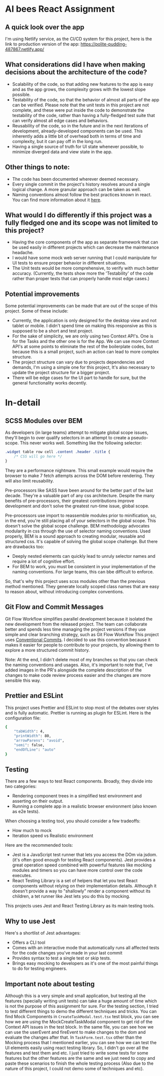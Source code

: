# AI bees React Assignment

## A quick look over the app

I'm using Netlify service, as the CI/CD system for this project, here is the link to production version of the app: https://polite-pudding-487867.netlify.app/

## What considerations did I have when making decisions about the architecture of the code?

-   Scalability of the code, so that adding new features to the app is easy and as the app grows, the complexity grows with the lowest slope possible.
-   Testability of the code, so that the behavior of almost all parts of the app can be verified. Please note that the unit tests in this project are not complete, and these were put inside the code to demonstrate the testability of the code, rather than having a fully-fledged test suite that can verify almost all edge cases and behaviors.
-   Reusability of the code, so in the future and in the next iterations of development, already-developed components can be used. This inherently adds a little bit of overhead both in terms of time and complexity, but it can pay off in the long run.
-   Having a single source of truth for UI state whenever possible, to minimize diverged data and view state in the app.

## Other things to note:

-   The code has been documented wherever deemed necessary.
-   Every single commit in the project's history resolves around a single logical change. A more granular approach can be taken as well.
-   Naming conventions almost follow the best practices known in react. You can find more information about it [here](https://www.upbeatcode.com/react/react-naming-conventions/).

## What would I do differently if this project was a fully fledged one and its scope was not limited to this project?

-   Having the core components of the app as separate framework that can be used easily in different projects which can decrease the maintenance headache.
-   I would have some mock web server running that I could manipulate for UI tests to ensure proper behavior in different situations.
-   The Unit tests would be more comprehensive, to verify with much better accuracy. (Currently, the tests show more the 'Testability' of the code rather than proper tests that can properly handle most edge cases.)

## Potential improvements

Some potential improvements can be made that are out of the scope of this project. Some of these include:

-   Currently, the application is only designed for the desktop view and not tablet or mobile. I didn't spend time on making this responsive as this is supposed to be a short and test project.
-   For the sake of simplicity, we are only using two Context API's. One is for the Tasks and the other one is for the App. We can use more Context API's at some points to eliminate the rest of the boilerplate codes, but because this is a small project, such an action can lead to more complex structure.
-   The project structure can vary due to projects dependencies and demands, I'm using a simple one for this project, It's also necessary to update the project structure for a bigger project.
-   There will be edge cases for the UI part to handle for sure, but the general functionality works decently.

# In-detail

## SCSS Modules over BEM

As developers (in large teams) attempt to mitigate global scope issues, they'll begin to over qualify selectors in an attempt to create a pseudo-scope. This never works well. Something like the following selector:

```css
.widget table row cell .content .header .title {
    /* CSS will go here */
}
```

They are a performance nightmare. This small example would require the browser to make 7 fetch attempts across the DOM before rendering. They will also limit reusability.

Pre-processors like SASS have been around for the better part of the last decade. They're a valuable part of any css architecture. Despite the many benefits of pre-processors, their greatest contributions improve development and don't solve the greatest run-time issue, global scope.

Pre-processors use import to reassemble modules prior to minification, so, in the end, you're still placing all of your selectors in the global scope. This doesn't solve the global scope challenge. BEM methodology advocates modularity in css through the use of selector naming conventions.
Used properly, BEM is a sound approach to creating modular, reusable and structured css. It's capable of solving the global scope challenge. But there are drawbacks too:

-   Deeply nested elements can quickly lead to unruly selector names and require a lot of cognitive effort.
-   For BEM to work, you must be consistent in your implementation of the naming conventions. For large teams, this can bbe difficult to enforce.

So, that's why this project uses scss modules other than the previous method mentioned. They generate locally scoped class names that are easy to reason about, without introducing complex conventions.

## Git Flow and Commit Messages

Git Flow Workflow simplifies parallel development because it isolated the new development from the released project. The team can collaborate better and spends less time managing the project versions if they use simple and clear branching strategy, such as Git Flow Workflow
This project uses [Conventional Commits](https://www.conventionalcommits.org/en/v1.0.0/). I decided to use this convention because it makes it easier for people to contribute to your projects, by allowing them to explore a more structured commit history.

Note: At the end, I didn't delete most of my branches so that you can check the naming conventions and usages. Also, it's important to note that, I've added images in the PR's alongside the complete description of the changes to make code review process easier and the changes are more sensible this way.

## Prettier and ESLint

This project uses Prettier and ESLint to stop most of the debates over styles and is fully automatic. Prettier is running as plugin for ESLint. Here is the configuration file:

```bash
{
    "tabWidth": 4,
    "printWidth": 80,
    "arrowParens": "avoid",
    "semi": false,
    "endOfLine": "auto"
}
```

## Testing

There are a few ways to test React components. Broadly, they divide into two categories:

-   Rendering component trees in a simplified test environment and asserting on their output.
-   Running a complete app in a realistic browser environment (also known as e2e tests).

When choosing a testing tool, you should consider a few tradeoffs:

-   How much to mock
-   Iteration speed vs Realistic environment

Here are the recommended tools:

-   Jest is a JavaScript test runner that lets you access the DOm via jsdom. (it's often good enough for testing React components). Jest provides a great operation speed combined with powerful features like mocking modules and timers so you can have more control over the code executes.
-   React Testing Library is a set of helpers that let you test React components without relying on their implementation details.
    Although it doesn't provide a way to "shallowly" render a component without its children, a tet runner like Jest lets you do this by mocking.

This projects uses Jest and React Testing Library as its main testing tools.

## Why to use Jest

Here's a shortlist of Jest advantages:

-   Offers a CLI tool
-   Comes with an interactive mode that automatically runs all affected tests for the code changes you've made in your last commit
-   Provides syntax to test a single test or skip tests.
-   Brings easy mocking to developers as it's one of the most painful things to do for testing engineers.

## Important note about testing

Although this is a very simple and small application, but testing all the features (specially writing unit tests) can take a huge amount of time which is not the purpose of this assignment for sure. For the testing section, I tried to test different things to demo the different techniques and tricks. You can find Mock Components in `CreateTaskModal.test.tsx` test block, you can see how we are using the MockCreateTaskModal component to get rid of the Context API issues in the test block. In the same file, you can see how we can use the userEvent and fireEvent to make changes to the dom and evaluate the changes after that. In `TaskForm.test.tsx` other than the Mocking process that I mentioned earlier, you can see how we can test the UI elements easily using react testing library. So, I didn't go over all the features and test them and etc. I just tried to write some tests for some features but the other features are the same and we just need to copy and paste these scenarios to finish the whole testing process (Also due to the nature of this project, I could not demo some of techniques and etc).
